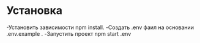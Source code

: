 # Установка

-Установить зависимости npm install.
-Создать .env фаил на основании .env.example .
-Запустить проект npm start .env


